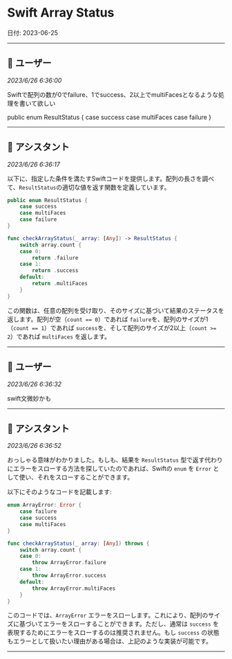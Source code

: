 # Swift Array Status

日付: 2023-06-25

---

## 👤 ユーザー
*2023/6/26 6:36:00*

Swiftで配列の数が0でfailure、1でsuccess、2以上でmultiFacesとなるような処理を書いて欲しい

public enum ResultStatus {
        case success
        case multiFaces
        case failure
    }

---

## 🤖 アシスタント
*2023/6/26 6:36:17*

以下に、指定した条件を満たすSwiftコードを提供します。配列の長さを調べて、`ResultStatus`の適切な値を返す関数を定義しています。

```swift
public enum ResultStatus {
    case success
    case multiFaces
    case failure
}

func checkArrayStatus(_ array: [Any]) -> ResultStatus {
    switch array.count {
    case 0:
        return .failure
    case 1:
        return .success
    default:
        return .multiFaces
    }
}
```

この関数は、任意の配列を受け取り、そのサイズに基づいて結果のステータスを返します。配列が空（`count == 0`）であれば `failure`を、配列のサイズが1（`count == 1`）であれば `success`を、そして配列のサイズが2以上（`count >= 2`）であれば `multiFaces` を返します。

---

## 👤 ユーザー
*2023/6/26 6:36:32*

swift文微妙かも

---

## 🤖 アシスタント
*2023/6/26 6:36:52*

おっしゃる意味がわかりました。もしも、結果を `ResultStatus` 型で返す代わりにエラーをスローする方法を探していたのであれば、Swiftの `enum` を `Error` として使い、それをスローすることができます。

以下にそのようなコードを記載します:

```swift
enum ArrayError: Error {
    case failure
    case success
    case multiFaces
}

func checkArrayStatus(_ array: [Any]) throws {
    switch array.count {
    case 0:
        throw ArrayError.failure
    case 1:
        throw ArrayError.success
    default:
        throw ArrayError.multiFaces
    }
}
```

このコードでは、`ArrayError` エラーをスローします。これにより、配列のサイズに基づいてエラーをスローすることができます。ただし、通常は `success` を表現するためにエラーをスローするのは推奨されません。もし `success` の状態もエラーとして扱いたい理由がある場合は、上記のような実装が可能です。

---
